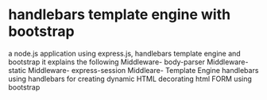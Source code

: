 # handlebars template engine with bootstrap
a node.js application using express.js, handlebars template engine and bootstrap
it explains the following
   Middleware- body-parser
   Middleware- static
   Middleware- express-session
   Middleare-  Template Engine handlebars
   using handlebars for creating dynamic HTML 
   decorating html FORM using bootstrap


